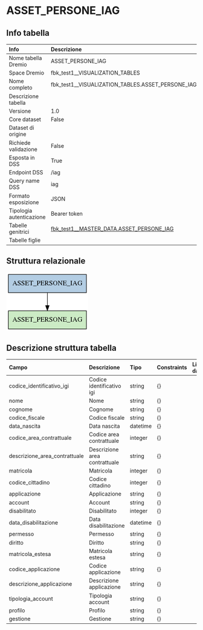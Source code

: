 # ASSET_PERSONE_IAG

## Info tabella

| Info                     | Descrizione                                                                                       |
|:-------------------------|:--------------------------------------------------------------------------------------------------|
| Nome tabella Dremio      | ASSET_PERSONE_IAG                                                                                 |
| Space Dremio             | fbk_test1__VISUALIZATION_TABLES                                                                   |
| Nome completo            | fbk_test1__VISUALIZATION_TABLES.ASSET_PERSONE_IAG                                                 |
| Descrizione tabella      |                                                                                                   |
| Versione                 | 1.0                                                                                               |
| Core dataset             | False                                                                                             |
| Dataset di origine       |                                                                                                   |
| Richiede validazione     | False                                                                                             |
| Esposta in DSS           | True                                                                                              |
| Endpoint DSS             | /iag                                                                                              |
| Query name DSS           | iag                                                                                               |
| Formato esposizione      | JSON                                                                                              |
| Tipologia autenticazione | Bearer token                                                                                      |
| Tabelle genitrici        | [fbk_test1__MASTER_DATA.ASSET_PERSONE_IAG](/fbk_test1__MASTER_DATA/ASSET_PERSONE_IAG/markdown.md) |
| Tabelle figlie           |                                                                                                   |

## Struttura relazionale

![ASSET_PERSONE_IAG](./graph_png.png)

## Descrizione struttura tabella

| Campo                         | Descrizione                   | Tipo     | Constraints   | Linked data   | errors   |
|:------------------------------|:------------------------------|:---------|:--------------|:--------------|:---------|
| codice_identificativo_igi     | Codice identificativo igi     | string   | {}            |               | {}       |
| nome                          | Nome                          | string   | {}            |               | {}       |
| cognome                       | Cognome                       | string   | {}            |               | {}       |
| codice_fiscale                | Codice fiscale                | string   | {}            |               | {}       |
| data_nascita                  | Data nascita                  | datetime | {}            |               | {}       |
| codice_area_contrattuale      | Codice area contrattuale      | integer  | {}            |               | {}       |
| descrizione_area_contrattuale | Descrizione area contrattuale | string   | {}            |               | {}       |
| matricola                     | Matricola                     | integer  | {}            |               | {}       |
| codice_cittadino              | Codice cittadino              | integer  | {}            |               | {}       |
| applicazione                  | Applicazione                  | string   | {}            |               | {}       |
| account                       | Account                       | string   | {}            |               | {}       |
| disabilitato                  | Disabilitato                  | integer  | {}            |               | {}       |
| data_disabilitazione          | Data disabilitazione          | datetime | {}            |               | {}       |
| permesso                      | Permesso                      | string   | {}            |               | {}       |
| diritto                       | Diritto                       | string   | {}            |               | {}       |
| matricola_estesa              | Matricola estesa              | string   | {}            |               | {}       |
| codice_applicazione           | Codice applicazione           | string   | {}            |               | {}       |
| descrizione_applicazione      | Descrizione applicazione      | string   | {}            |               | {}       |
| tipologia_account             | Tipologia account             | string   | {}            |               | {}       |
| profilo                       | Profilo                       | string   | {}            |               | {}       |
| gestione                      | Gestione                      | string   | {}            |               | {}       |
